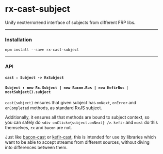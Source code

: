 # rx-cast-subject
Unify next/error/end interface of subjects from different FRP libs.
 
---

### Installation
```
npm install --save rx-cast-subject
```

---

### API
#### `cast : Subject -> RxSubject`
#### `Subject : new Rx.Subject | new Bacon.Bus | new KefirBus | mostSubject().subject`

`cast(subject)` ensures that given subject has `onNext`, `onError` and `onCompleted` methods, as standard RxJS subject.

Additionally, it ensures all that methods are bound to subject context, so you can safely do `<div onClick={subject.onNext} />`.
`kefir` and `most` do this themselves, `rx` and `bacon` are not.

Just like [bacon-cast](https://github.com/StreakYC/bacon-cast) or [kefir-cast](https://github.com/StreakYC/kefir-cast), this is intended for use by libraries which want to be able to accept streams from different sources, without diving into differences between them.
